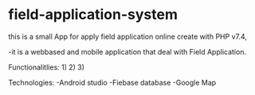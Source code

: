 # field-application-system
this is a small App for apply field application online create with PHP v7.4, 

-it is a webbased and mobile application that deal with Field Application.

Functionalitlies:
1)
2)
3)


Technologies:
-Android studio
-Fiebase database
-Google Map
